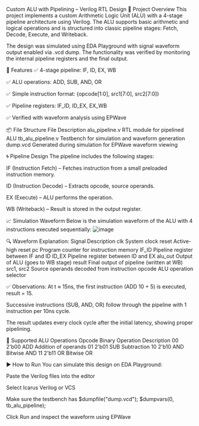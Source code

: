 Custom ALU with Pipelining – Verilog RTL Design
🧠 Project Overview
This project implements a custom Arithmetic Logic Unit (ALU) with a 4-stage pipeline architecture using Verilog. The ALU supports basic arithmetic and logical operations and is structured into classic pipeline stages: Fetch, Decode, Execute, and Writeback.

The design was simulated using EDA Playground with signal waveform output enabled via .vcd dump. The functionality was verified by monitoring the internal pipeline registers and the final output.

🔧 Features
✅ 4-stage pipeline: IF, ID, EX, WB

✅ ALU operations: ADD, SUB, AND, OR

✅ Simple instruction format: {opcode[1:0], src1[7:0], src2[7:0]}

✅ Pipeline registers: IF_ID, ID_EX, EX_WB

✅ Verified with waveform analysis using EPWave

📦 File Structure
File	Description
alu_pipeline.v	RTL module for pipelined ALU
tb_alu_pipeline.v	Testbench for simulation and waveform generation
dump.vcd	Generated during simulation for EPWave waveform viewing

🌀 Pipeline Design
The pipeline includes the following stages:

IF (Instruction Fetch) – Fetches instruction from a small preloaded instruction memory.

ID (Instruction Decode) – Extracts opcode, source operands.

EX (Execute) – ALU performs the operation.

WB (Writeback) – Result is stored in the output register.

📈 Simulation Waveform
Below is the simulation waveform of the ALU with 4 instructions executed sequentially:
![image](https://github.com/user-attachments/assets/179bc0b8-62a6-4dbe-a7ea-ef541f868645)

🔍 Waveform Explanation:
Signal	Description
clk	System clock
reset	Active-high reset
pc	Program counter for instruction memory
IF_ID	Pipeline register between IF and ID
ID_EX	Pipeline register between ID and EX
alu_out	Output of ALU (goes to WB stage)
result	Final output of pipeline (written at WB)
src1, src2	Source operands decoded from instruction
opcode	ALU operation selector

✅ Observations:
At t ≈ 15ns, the first instruction (ADD 10 + 5) is executed, result = 15.

Successive instructions (SUB, AND, OR) follow through the pipeline with 1 instruction per 10ns cycle.

The result updates every clock cycle after the initial latency, showing proper pipelining.

🧪 Supported ALU Operations
Opcode	Binary	Operation	Description
00	2'b00	ADD	Addition of operands
01	2'b01	SUB	Subtraction
10	2'b10	AND	Bitwise AND
11	2'b11	OR	Bitwise OR

▶️ How to Run
You can simulate this design on EDA Playground:

Paste the Verilog files into the editor

Select Icarus Verilog or VCS

Make sure the testbench has $dumpfile("dump.vcd"); $dumpvars(0, tb_alu_pipeline);

Click Run and inspect the waveform using EPWave
